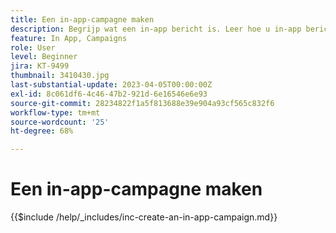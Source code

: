 ```yaml
---
title: Een in-app-campagne maken
description: Begrijp wat een in-app bericht is. Leer hoe u in-app berichten maakt, configureert en publiceert in campagnes.
feature: In App, Campaigns
role: User
level: Beginner
jira: KT-9499
thumbnail: 3410430.jpg
last-substantial-update: 2023-04-05T00:00:00Z
exl-id: 8c061df6-4c46-47b2-921d-6e16546e6e93
source-git-commit: 28234822f1a5f813688e39e904a93cf565c832f6
workflow-type: tm+mt
source-wordcount: '25'
ht-degree: 68%

---
```


# Een in-app-campagne maken

{{$include /help/_includes/inc-create-an-in-app-campaign.md}}

